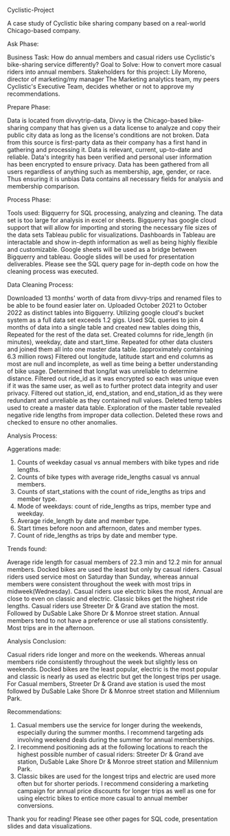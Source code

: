 Cyclistic-Project

A case study of Cyclistic bike sharing company based on a real-world Chicago-based company.

Ask Phase:

Business Task: How do annual members and casual riders use Cyclistic's bike-sharing service differently? Goal to Solve: How to convert more casual riders into annual members.
Stakeholders for this project: Lily Moreno, director of marketing/my manager The Marketing analytics team, my peers Cyclistic's Executive Team, decides whether or not to approve my recommendations.

Prepare Phase:

Data is located from divvytrip-data, Divvy is the Chicago-based bike-sharing company that has given us a data license to analyze and copy their public city data as long as the license's conditions are not broken. Data from this source is first-party data as their company has a first hand in gathering and processing it. Data is relevant, current, up-to-date and reliable. Data's integrity has been verified and personal user information has been encrypted to ensure privacy. Data has been gathered from all users regardless of anything such as membership, age, gender, or race. Thus ensuring it is unbias Data contains all necessary fields for analysis and membership comparison.

Process Phase:

Tools used: Bigquerry for SQL processing, analyzing and cleaning. The data set is too large for analysis in excel or sheets. Bigquerry has google cloud support that will allow for importing and storing the necessary file sizes of the data sets Tableau public for visualizations. Dashboards in Tableau are interactable and show in-depth information as well as being highly flexible and customizable. Google sheets will be used as a bridge between Bigquerry and tableau. Google slides will be used for presentation deliverables.
Please see the SQL query page for in-depth code on how the cleaning process was executed.

Data Cleaning Process:

Downloaded 13 months' worth of data from divvy-trips and renamed files to be able to be found easier later on.
Uploaded October 2021 to October 2022 as distinct tables into Bigquerry. Utilizing google cloud's bucket system as a full data set exceeds 1.2 gigs.
Used SQL queries to join 4 months of data into a single table and created new tables doing this, Repeated for the rest of the data set.
Created columns for ride_length (in minutes), weekday, date and start_time. Repeated for other data clusters and joined them all into one master data table. (approximately containing 6.3 million rows)
Filtered out longitude, latitude start and end columns as most are null and incomplete, as well as time being a better understanding of bike usage. Determined that long/lat was unreliable to determine distance.
Filtered out ride_id as it was encrypted so each was unique even if it was the same user, as well as to further protect data integrity and user privacy.
Filtered out station_id, end_station, and end_station_id as they were redundant and unreliable as they contained null values.
Deleted temp tables used to create a master data table.
Exploration of the master table revealed negative ride lengths from improper data collection. Deleted these rows and checked to ensure no other anomalies.

Analysis Process:

Aggerations made:
  1. Counts of weekday casual vs annual members with bike types and ride lengths.
  2. Counts of bike types with average ride_lengths casual vs annual members.
  3. Counts of start_stations with the count of ride_lengths as trips and member type.
  4. Mode of weekdays: count of ride_lengths as trips, member type and weekday.
  5. Average ride_length by date and member type.
  6. Start times before noon and afternoon, dates and member types.
  7. Count of ride_lengths as trips by date and member type.
 
Trends found:

Average ride length for casual members of 22.3 min and 12.2 min for annual members. Docked bikes are used the least but only by casual riders. Casual riders used service most on Saturday than Sunday, whereas annual members were consistent throughout the week with most trips in midweek(Wednesday). Casual riders use electric bikes the most, Annual are close to even on classic and electric. Classic bikes get the highest ride lengths. Casual riders use Streeter Dr & Grand ave station the most. Followed by DuSable Lake Shore Dr & Monroe street station. Annual members tend to not have a preference or use all stations consistently. Most trips are in the afternoon.

Analysis Conclusion:

Casual riders ride longer and more on the weekends. Whereas annual members ride consistently throughout the week but slightly less on weekends. Docked bikes are the least popular, electric is the most popular and classic is nearly as used as electric but get the longest trips per usage. For Casual members, Streeter Dr & Grand ave station is used the most followed by DuSable Lake Shore Dr & Monroe street station and Millennium Park.

Recommendations:

  1. Casual members use the service for longer during the weekends, especially during the summer months. I recommend targeting ads involving weekend deals during the summer for annual memberships.
  2. I recommend positioning ads at the following locations to reach the highest possible number of casual riders: Streeter Dr & Grand ave station, DuSable Lake Shore Dr & Monroe street station and Millennium Park.
  3. Classic bikes are used for the longest trips and electric are used more often but for shorter periods. I recommend considering a marketing campaign for annual price discounts for longer trips as well as one for using electric bikes to entice more casual to annual member conversions.

Thank you for reading! Please see other pages for SQL code, presentation slides and data visualizations.
